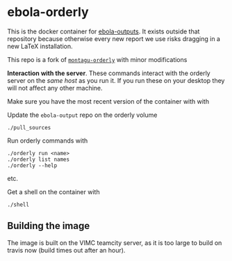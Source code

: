 # ebola-orderly

This is the docker container for [ebola-outputs](https://github.com/imperialebola2018/ebola-outputs).  It exists outside that repository because otherwise every new report we use risks dragging in a new LaTeX installation.

This repo is a fork of [`montagu-orderly`](https://github.com/vimc/montagu-orderly) with minor modifications

**Interaction with the server**.  These commands interact with the orderly server on the *same host* as you run it.  If you run these on your desktop they will not affect any other machine.

Make sure you have the most recent version of the container with with

Update the `ebola-output` repo on the orderly volume

```
./pull_sources
```

Run orderly commands with

```
./orderly run <name>
./orderly list names
./orderly --help
```

etc.

Get a shell on the container with

```
./shell
```

## Building the image

The image is built on the VIMC teamcity server, as it is too large to build on travis now (build times out after an hour).
